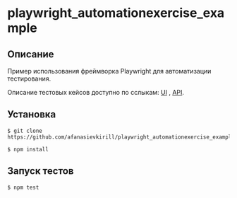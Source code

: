 # playwright_automationexercise_example

<a id="markdown-описание" name="описание"></a>

## Описание

Пример использования фреймворка Playwright для автоматизации тестирования.

Описание тестовых кейсов доступно по сслыкам: [UI](https://www.automationexercise.com/test_cases/) , [API](https://www.automationexercise.com/api_list/).

<a id="markdown-установка" name="установка"></a>

## Установка

```
$ git clone https://github.com/afanasievkirill/playwright_automationexercise_example.git
```

```
$ npm install
```

<a id="markdown-установка" name="запуск тестов"></a>

## Запуск тестов

```
$ npm test
```
